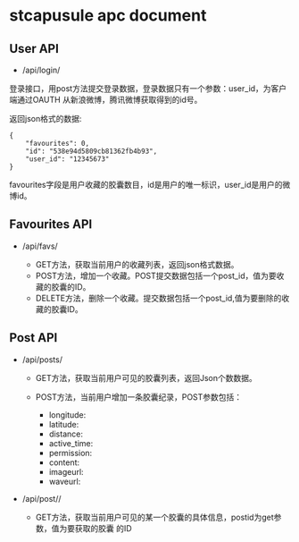 # stcapusule apc document

## User API
- /api/login/

登录接口，用post方法提交登录数据，登录数据只有一个参数：user_id，为客户端通过OAUTH
从新浪微博，腾讯微博获取得到的id号。

返回json格式的数据:

```
{
    "favourites": 0,
    "id": "538e94d5809cb81362fb4b93",
    "user_id": "12345673"
}
```

favourites字段是用户收藏的胶囊数目，id是用户的唯一标识，user_id是用户的微博id。

## Favourites API
- /api/favs/

  + GET方法，获取当前用户的收藏列表，返回json格式数据。
  + POST方法，增加一个收藏。POST提交数据包括一个post_id，值为要收藏的胶囊的ID。
  + DELETE方法，删除一个收藏。提交数据包括一个post_id,值为要删除的收藏的胶囊ID。

## Post API

- /api/posts/

  + GET方法，获取当前用户可见的胶囊列表，返回Json个数数据。

  + POST方法，当前用户增加一条胶囊纪录，POST参数包括：

    + longitude:
    + latitude:
    + distance:
    + active_time:
    + permission:
    + content:
    + imageurl:
    + waveurl:

- /api/post/<postid>/

    + GET方法，获取当前用户可见的某一个胶囊的具体信息，postid为get参数，值为要获取的胶囊
      的ID
